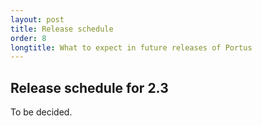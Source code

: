 ```yaml
---
layout: post
title: Release schedule
order: 8
longtitle: What to expect in future releases of Portus
---
```


## Release schedule for 2.3

To be decided.

